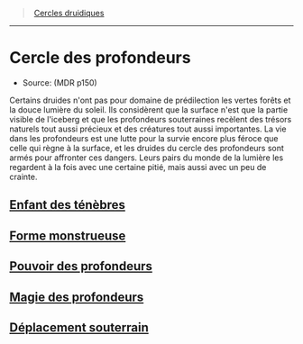 ﻿---
!SubClassItem
ParentClassId: hd_druid.md
Id: druid_depths_hd.md#cercle-des-profondeurs
RootId: druid_depths_hd.md
ParentLink: druid_hd.md#cercles-druidiques
Name: Cercle des profondeurs
ParentName: Cercles druidiques
NameLevel: 1
Source: (MDR p150)
Attributes: {}
---
>  [Cercles druidiques](hd_druid_cercles_druidiques.md)

---


# Cercle des profondeurs

- Source: (MDR p150)

Certains druides n'ont pas pour domaine de prédilection les vertes forêts et la douce lumière du soleil. Ils considèrent que la surface n'est que la partie visible de l'iceberg et que les profondeurs souterraines recèlent des trésors naturels tout aussi précieux et des créatures tout aussi importantes. La vie dans les profondeurs est une lutte pour la survie encore plus féroce que celle qui règne à la surface, et les druides du cercle des profondeurs sont armés pour affronter ces dangers. Leurs pairs du monde de la lumière les regardent à la fois avec une certaine pitié, mais aussi avec un peu de crainte.



## [Enfant des ténèbres](hd_druid_depths_enfant_des_tenebres.md)



## [Forme monstrueuse](hd_druid_depths_forme_monstrueuse.md)



## [Pouvoir des profondeurs](hd_druid_depths_pouvoir_des_profondeurs.md)



## [Magie des profondeurs](hd_druid_depths_magie_des_profondeurs.md)



## [Déplacement souterrain](hd_druid_depths_deplacement_souterrain.md)

